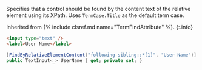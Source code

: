 Specifies that a control should be found by the content text of the relative element using its XPath.
Uses `TermCase.Title` as the default term case.

Inherited from {% include clsref.md name="TermFindAttribute" %}.
{:.info}

```html
<input type="text" />
<label>User Name</label>
```
```cs
[FindByRelativeElementContent("following-sibling::*[1]", "User Name")]
public TextInput<_> UserName { get; private set; }
```